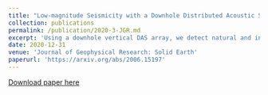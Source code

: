 ```yaml
---
title: "Low-magnitude Seismicity with a Downhole Distributed Acoustic Sensing Array -- examples from the FORGE Geothermal Experiment"
collection: publications
permalink: /publication/2020-3-JGR.md
excerpt: 'Using a downhole vertical DAS array, we detect natural and induced earthquakes with a magnitude completeness better by M = 1 compared to a dense surface seismometer array.'
date: 2020-12-31
venue: 'Journal of Geophysical Research: Solid Earth'
paperurl: 'https://arxiv.org/abs/2006.15197'
---
```


[Download paper here](https://arxiv.org/abs/2006.15197)